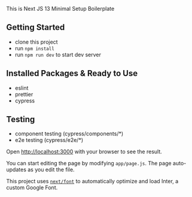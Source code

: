 This is Next JS 13 Minimal Setup Boilerplate

## Getting Started

- clone this project
- run `npm install`
- run `npm run dev` to start dev server

## Installed Packages & Ready to Use

- eslint
- prettier
- cypress

## Testing

- component testing (cypress/components/\*)
- e2e testing (cypress/e2e/\*)

Open [http://localhost:3000](http://localhost:3000) with your browser to see the result.

You can start editing the page by modifying `app/page.js`. The page auto-updates as you edit the file.

This project uses [`next/font`](https://nextjs.org/docs/basic-features/font-optimization) to automatically optimize and load Inter, a custom Google Font.
